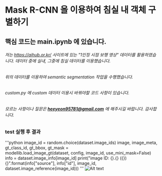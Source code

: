 # Mask R-CNN 을 이용하여 침실 내 객체 구별하기

## 핵심 코드는 main.ipynb 에 있습니다.

###### 저는 https://aihub.or.kr/ 사이트에 있는 "1인칭 시점 보행 영상" 데이터를 활용하였습니다. 데이터 중에 실내, 그중에 침실 데이터를 이용했습니다.
###### 위의 데이터를 이용하여 semantic segmentation 작업을 수행했습니다. 
###### custom.py 에 custom 데이터 이용시 바꿔야할 코드 사항이 있습니다. 
###### 모르는 사항이나 질문은 **heeyeon95781@gmail.com** 에 해주시길 바랍니다. 감사합니다.

### test 실행 후 결과 

'''python
image_id = random.choice(dataset.image_ids)
image, image_meta, gt_class_id, gt_bbox, gt_mask =\
    modellib.load_image_gt(dataset, config, image_id, use_mini_mask=False)
info = dataset.image_info[image_id]
print("image ID: {}.{} ({}) {}".format(info["source"], info["id"], image_id, 
                                       dataset.image_reference(image_id)))
'''
![Alt text](/path/to/img.jpg)
